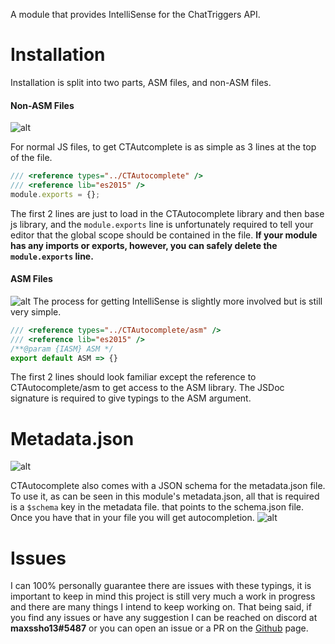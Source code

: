 A module that provides IntelliSense for the ChatTriggers API.

# Installation

Installation is split into two parts, ASM files, and non-ASM files.

#### Non-ASM Files

![alt](https://i.imgur.com/eNcgB40.png)

For normal JS files, to get CTAutcomplete is as simple as 3 lines at the top of the file.
```js
/// <reference types="../CTAutocomplete" />
/// <reference lib="es2015" />
module.exports = {};
```
The first 2 lines are just to load in the CTAutocomplete library and then base js library, and the `module.exports` line is unfortunately required to tell your editor that the global scope should be contained in the file. **If your module has any imports or exports, however, you can safely delete the `module.exports` line.**

#### ASM Files
![alt](https://i.imgur.com/mYFnLT4.png)
The process for getting IntelliSense is slightly more involved but is still very simple.
```js
/// <reference types="../CTAutocomplete/asm" />
/// <reference lib="es2015" />
/**@param {IASM} ASM */
export default ASM => {}
```

The first 2 lines should look familiar except the reference to CTAutocomplete/asm to get access to the ASM library. The JSDoc signature is required to give typings to the ASM argument.

# Metadata.json

![alt](https://i.imgur.com/kQpzCgw.png)

CTAutocomplete also comes with a JSON schema for the metadata.json file. To use it, as can be seen in this module's metadata.json, all that is required is a `$schema` key in the metadata file. that points to the schema.json file. Once you have that in your file you will get autocompletion.
![alt](https://i.imgur.com/U4S9Z0j.png)

# Issues

I can 100% personally guarantee there are issues with these typings, it is important to keep in mind this project is still very much a work in progress and there are many things I intend to keep working on. That being said, if you find any issues or have any suggestion I can be reached on discord at **maxssho13#5487** or you can open an issue or a PR on the [Github](https://github.com/Maxssho13/CTAutocomplete) page.

